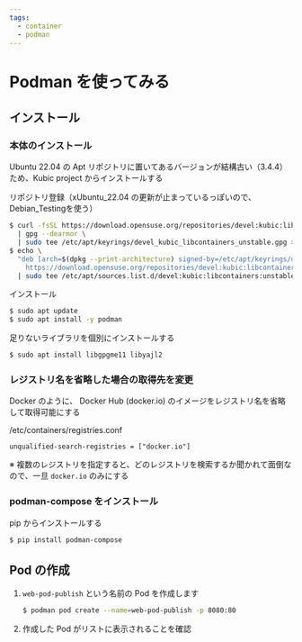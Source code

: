 ```yaml
---
tags:
  - container
  - podman
---
```


# Podman を使ってみる

## インストール

### 本体のインストール

Ubuntu 22.04 の Apt リポジトリに置いてあるバージョンが結構古い（3.4.4）ため、Kubic project からインストールする

リポジトリ登録（xUbuntu_22.04 の更新が止まっているっぽいので、Debian_Testingを使う）

```bash
$ curl -fsSL https://download.opensuse.org/repositories/devel:kubic:libcontainers:unstable/Debian_Testing/Release.key \
  | gpg --dearmor \
  | sudo tee /etc/apt/keyrings/devel_kubic_libcontainers_unstable.gpg > /dev/null
$ echo \
  "deb [arch=$(dpkg --print-architecture) signed-by=/etc/apt/keyrings/devel_kubic_libcontainers_unstable.gpg]\
    https://download.opensuse.org/repositories/devel:kubic:libcontainers:unstable/Debian_Testing/ /" \
  | sudo tee /etc/apt/sources.list.d/devel:kubic:libcontainers:unstable.list > /dev/null
```

インストール

```bash
$ sudo apt update
$ sudo apt install -y podman
```

足りないライブラリを個別にインストールする

```bash
$ sudo apt install libgpgme11 libyajl2
```

### レジストリ名を省略した場合の取得先を変更

Docker のように、 Docker Hub (docker.io) のイメージをレジストリ名を省略して取得可能にする

/etc/containers/registries.conf

```text
unqualified-search-registries = ["docker.io"]
```

※ 複数のレジストリを指定すると、どのレジストリを検索するか聞かれて面倒なので、一旦 `docker.io` のみにする

### podman-compose をインストール

pip からインストールする

```bash
$ pip install podman-compose
```

## Pod の作成

1. `web-pod-publish` という名前の Pod を作成します
    ```bash
    $ podman pod create --name=web-pod-publish -p 8080:80
    ```
1. 作成した Pod がリストに表示されることを確認